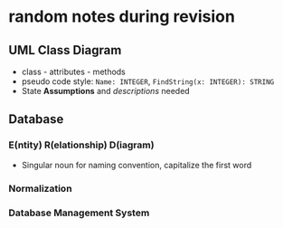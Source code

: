 # random notes during revision

## UML Class Diagram

* class - attributes - methods
* pseudo code style: `Name: INTEGER`, `FindString(x: INTEGER): STRING`
* State **Assumptions** and *descriptions* needed

## Database

### E(ntity) R(elationship) D(iagram)

* Singular noun for naming convention, capitalize the first word

### Normalization

### Database Management System
